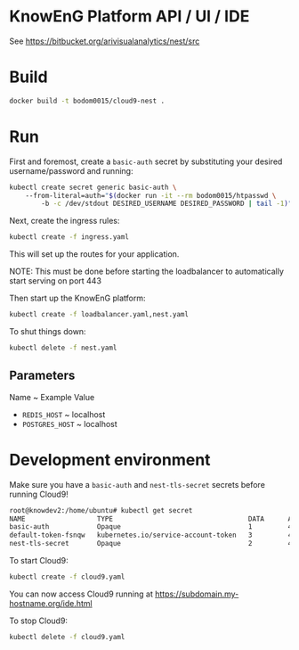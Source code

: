 # KnowEnG Platform API / UI / IDE
See https://bitbucket.org/arivisualanalytics/nest/src

# Build
```bash
docker build -t bodom0015/cloud9-nest .
```

# Run
First and foremost, create a `basic-auth` secret by substituting your desired username/password and running:
```bash
kubectl create secret generic basic-auth \                                # kubectl create args
    --from-literal=auth="$(docker run -it --rm bodom0015/htpasswd \       # docker run args
        -b -c /dev/stdout DESIRED_USERNAME DESIRED_PASSWORD | tail -1)"   # htpasswd args
```

Next, create the ingress rules:
```bash
kubectl create -f ingress.yaml
```

This will set up the routes for your application.

NOTE: This must be done before starting the loadbalancer to automatically start serving on port 443

Then start up the KnowEnG platform:
```bash
kubectl create -f loadbalancer.yaml,nest.yaml
```

To shut things down:
```bash
kubectl delete -f nest.yaml
```

## Parameters
Name          ~          Example Value
* `REDIS_HOST` ~ localhost
* `POSTGRES_HOST` ~ localhost

# Development environment
Make sure you have a `basic-auth` and `nest-tls-secret` secrets before running Cloud9!
```bash
root@knowdev2:/home/ubuntu# kubectl get secret
NAME                  TYPE                                  DATA      AGE
basic-auth            Opaque                                1         4d
default-token-fsnqw   kubernetes.io/service-account-token   3         4d
nest-tls-secret       Opaque                                2         4d
```

To start Cloud9:
```bash
kubectl create -f cloud9.yaml
```

You can now access Cloud9 running at https://subdomain.my-hostname.org/ide.html

To stop Cloud9:
```bash
kubectl delete -f cloud9.yaml
```